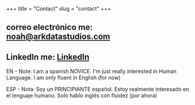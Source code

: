 +++
title = "Contact"
slug = "contact"
+++

## correo electrónico me: noah@arkdatastudios.com

## LinkedIn me: [LinkedIn](https://www.linkedin.com/in/noah-pitts/)

EN - Note: I am a spanish NOVICE. I'm just really interested in Human Language. I am only fluent in English (for now)

ESP - Nota: Soy un PRINCIPIANTE español. Estoy realmente interesado en el lenguaje humano. Solo hablo inglés con fluidez (por ahora)


